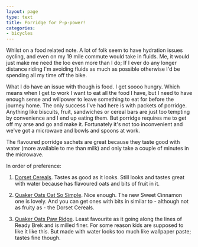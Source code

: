 ```yaml
---
layout: page
type: text
title: Porridge for P-p-power!
categories: 
- bicycles
---
```

Whilst on a food related note. A lot of folk seem to have hydration issues cycling, and even on my 19 mile commute would take in fluids. Me, it would just make me need the loo even more than I do; If I ever do any longer distance riding I'm avoiding fluids as much as possible otherwise I'd be spending all my time off the bike. 

What I do have an issue with though is food. I get soooo hungry. Which means when I get to work I want to eat all the food I have, but I need to have enough sense and willpower to leave something to eat for before the journey home. The only success I've had here is with packets of porridge. Anything like biscuits, fruit, sandwiches or cereal bars are just too tempting by convenience and I end up eating them. But porridge requires me to get off my arse and go and make it. Fortunately it's not too inconvenient and we've got a microwave and bowls and spoons at work. 

The flavoured porridge sachets are great because they taste good with water (more available to me than milk) and only take a couple of minutes in the microwave.

In order of preference:

1. [Dorset Cereals](http://www.dorsetcereals.co.uk/porridge/). Tastes as good as it looks. Still looks and tastes great with water because has flavoured oats and bits of fruit in it. 

2. [Quaker Oats Oat So Simple](http://www.quaker.co.uk/ProdOatsoVariety.aspx). Nice enough. The  new Sweet Cinnamon one is lovely. And you can get ones with bits in similar to - although not as fruity as - the Dorset Cereals. 

3. [Quaker Oats Paw Ridge](http://www.pawridge.co.uk/). Least favourite as it going along the lines of Ready Brek and is milled finer. For some reason kids are supposed to like it like this. But made with water looks too much like wallpaper paste; tastes fine though.
